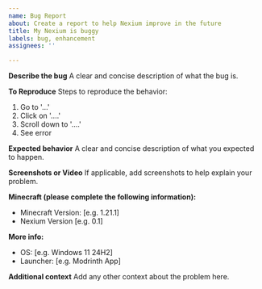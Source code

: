 ```yaml
---
name: Bug Report
about: Create a report to help Nexium improve in the future
title: My Nexium is buggy
labels: bug, enhancement
assignees: ''

---
```


**Describe the bug**
A clear and concise description of what the bug is.

**To Reproduce**
Steps to reproduce the behavior:
1. Go to '...'
2. Click on '....'
3. Scroll down to '....'
4. See error

**Expected behavior**
A clear and concise description of what you expected to happen.

**Screenshots or Video**
If applicable, add screenshots to help explain your problem.

**Minecraft (please complete the following information):**
 - Minecraft Version: [e.g. 1.21.1]
 - Nexium Version [e.g. 0.1]

**More info:**
 - OS: [e.g. Windows 11 24H2]
 - Launcher: [e.g. Modrinth App]

**Additional context**
Add any other context about the problem here.
